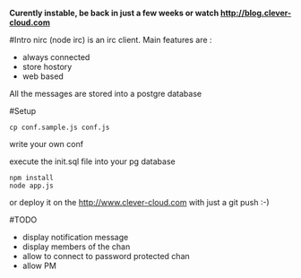 **Curently instable, be back in just a few weeks or watch http://blog.clever-cloud.com**

#Intro
nirc (node irc) is an irc client. Main features are :
* always connected 
* store hostory 
* web based

All the messages are stored into a postgre database 

#Setup

	cp conf.sample.js conf.js

write your own conf

execute the init.sql file into your pg database

	npm install
	node app.js

or deploy it on the http://www.clever-cloud.com with just a git push :-)


#TODO
* display notification message
* display members of the chan
* allow to connect to password protected chan
* allow PM
